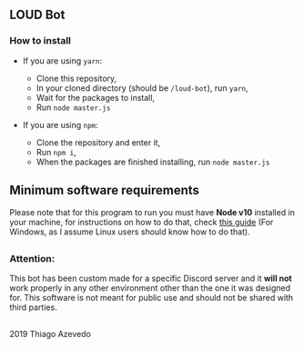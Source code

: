 ## LOUD Bot
### How to install

 - If you are using `yarn`:
		
	 - Clone this repository,
	 - In your cloned directory (should be `/loud-bot`), run `yarn`,
	 - Wait for the packages to install,
	 - Run `node master.js`
	 
 - If you are using `npm`:
	 - Clone the repository and enter it,
	 - Run `npm i`,
	 - When the packages are finished installing, run `node master.js`
## Minimum software requirements
Please note that for this program to run you must have **Node v10** installed in your machine, for instructions on how to do that, check [this guide](https://blog.teamtreehouse.com/install-node-js-npm-windows) (For Windows, as I assume Linux users should know how to do that).
##
### Attention:
This bot has been custom made for a specific Discord server and it **will not** work properly in any other environment other than the one it was designed for. This software is not meant for public use and should not be shared with third parties.


##
2019 Thiago Azevedo
